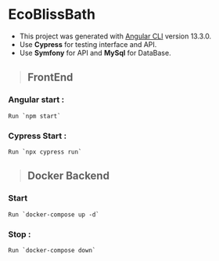 # EcoBlissBath

- This project was generated with [Angular CLI](https://github.com/angular/angular-cli) version 13.3.0.
- Use __Cypress__ for testing interface and API.
- Use __Symfony__ for API and __MySql__ for DataBase.

>## FrontEnd
### Angular start :
```
Run `npm start`
```
### Cypress Start :
```
Run `npx cypress run`
```

>## Docker Backend
### Start
```
Run `docker-compose up -d`
```
### Stop :
```
Run `docker-compose down`
```
